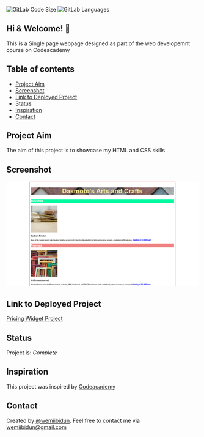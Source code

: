 ![GitLab Code Size](https://img.shields.io/github/languages/code-size/wemiibidun/pricing_widget_project)
![GitLab Languages](https://img.shields.io/github/languages/count/wemiibidun/pricing_widget_project)


## Hi & Welcome! 👋
This is a Single page webpage designed as part of the web developemnt course on Codeacademy

## Table of contents
* [Project Aim](#project-aim)
* [Screenshot](#screenshot)
* [Link to Deployed Project](#link-to-deployed-project)
* [Status](#status)
* [Inspiration](#inspiration)
* [Contact](#contact)


## Project Aim
The aim of this project is to showcase my HTML and CSS skills

## Screenshot
![Sample image](https://github.com/wemiibidun/dasmoto_webpage/blob/main/dasmoto_screenshot.png)



## Link to Deployed Project
[Pricing Widget Project](https://wemiibidun.github.io/pricing_widget_project/)


## Status
Project is: _Complete_

## Inspiration
This project was inspired by [Codeacademy](https://www.codecademy.com/learn/paths/web-development)

## Contact
Created by [@wemiibidun](https://twitter.com/wemiibidun/). Feel free to contact me via wemiibidun@gmail.com
